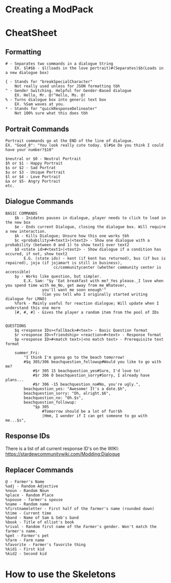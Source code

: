 # Creating a ModPack

# CheatSheet
Formatting
------------------------------------------------------------------------------------------------------------------------------------------------------------------------------------------
	# - Separates two commands in a dialogue String
		EX. $l#$b - $l(loads in the love portrait)#(Separates)$b(Loads in a new dialogue box) 

	{ - Stands for "breakSpecialCharacter"
		Not really used unless for JSON formatting tbh
	^ - Gender Switching. Helpful for Gender-Based dialogue
		EX. Hello, Mr. @!^Hello, Ms. @!
	% - Turns dialogue box into generic text box
		EX. %Sam waves at you.
	* - Stands for "quickResponseDelineater"
		Not 100% sure what this does tbh
		

Portrait Commands
------------------------------------------------------------------------------------------------------------------------------------------------------------------------------------------
	Portrait commands go at the END of the line of dialogue. 
	EX. "Good_0": "You look really cute today. $l#$e Do you think I could have your number?$10"  

	$neutral or $0 - Neutral Portrait
	$h or $1 - Happy Portrait
	$s or $2 - Sad Portrat
	$u or $3 - Unique Portrait
	$l or $4 - Love Portrait
	&a or $5- Angry Portrait
	etc.


Dialogue Commands
------------------------------------------------------------------------------------------------------------------------------------------------------------------------------------------
	BASIC COMMANDS
		$b - Inidates pauses in dialogue, player needs to click to load in the new box
		$e - Ends current Dialogue, closing the dialogue box. Will require a new interaction.
		$k - Kills Dialogue; Unsure how this one works tbh 
		$c <probability>#<text1>|<text2> - Show one dialogue with a probability (between 0 and 1) to show text1 over text2
		$d <state id>#<text1>|<text2> - Show dialogue if a condition has occured, if not, show text2
			E.G. (state ids) - kent (if kent has returned), bus (if bus is repaired), joja (if jojamart is still in business), 
                         cc/communitycenter (whether community center is accessible) 
		$y - Works like question, but simpler. 
			E.X. Sam: "$y 'Eat breakfast with me?_Yes please._I love when you spend time with me_No, get away from me_Whatever, 
                    you'll want me soon enough'"
                    (Can you tell who I originally started writing dialogue for LMAO)
		%fork - Mainly useful for reaction dialogue; Will update when I understand this one more
		[#, #, #] - Gives the player a random item from the pool of IDs


	QUESTIONS
		$q <response IDs><fallback>#<text> - Basic Question format
		$r <response ID><friendship> <reaction>#<text> - Response format
		$p <response ID>#<match text>|<no match text> - Prerequisite text format

		summer_Fri:
			"I think I'm gonna go to the beach tomorrow!
			#$q 305/306 beachquestion_followup#Would you like to go with me?
				#$r 305 15 beachquestion_yes#Sure, I'd love to!
				#$r 306 0 beachquestion_sorry#Sorry, I already have plans...
				#$r 306 -15 beachquestion_no#No, you're ugly.",
			beachquestion_yes: "Awesome! It's a date.$h",
			beachquestion_sorry: "Oh, alright.$6",
			beachquestion_no: "Oh.$s",
			beachquestion_followup:
				"$p 305
					#Tomorrow should be a lot of fun!$h
					|Hmm, I wonder if I can get someone to go with me...$s",


Response IDs
------------------------------------------------------------------------------------------------------------------------------------------------------------------------------------------
There is a list of all current response ID's on the WIKI: https://stardewcommunitywiki.com/Modding:Dialogue


Replacer Commands
------------------------------------------------------------------------------------------------------------------------------------------------------------------------------------------
	@ - Farmer's Name
	%adj - Random Adjective
	%noun - Random Noun
	%place - Random Place
	%spouse - farmer's spouse
	%name - Random name
	%firstnameletter - First half of the farmer's name (rounded down)
	%time - Current time
	%band - Name of Sam & Seb's band
	%book - Title of elliot's book
	%rival - Random first name of the Farmer's gender. Won't match the farmer's name.
	%pet - Farmer's pet 
	%farm - Farm name
	%favorite - Farmer's favorite thing
	%kid1 - First kid
	%kid2 - Second kid

# How to use the Skeletons
